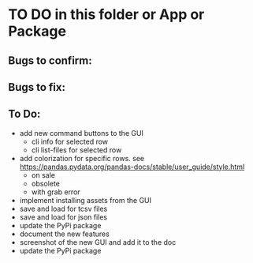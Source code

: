 # TO DO in this folder or App or Package

## Bugs to confirm:

## Bugs to fix:

## To Do:

- add new command buttons to the GUI
  - cli info for selected row
  - cli list-files for selected row
- add colorization for specific rows. see https://pandas.pydata.org/pandas-docs/stable/user_guide/style.html
  - on sale
  - obsolete
  - with grab error
- implement installing assets from the GUI
- save and load for tcsv files
- save and load for json files
- update the PyPi package
- document the new features
- screenshot of the new GUI and add it to the doc
- update the PyPi package
